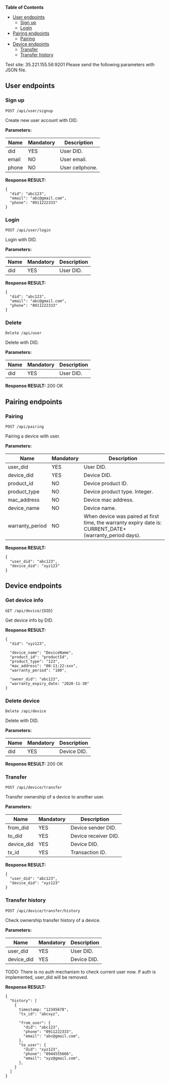 **Table of Contents**

- [User endpoints](#user-endpoints)
  - [Sign up](#sign-up)
  - [Login](#login)
- [Pairing endpoints](#pairing-endpoints)
  - [Pairing](#pairing)
- [Device endpoints](#device-endpoints)
  - [Transfer](#transfer)
  - [Transfer history](#transfer-history)


  
 
 
 
 
 
 
 
 
 
 
 
 
 
 
 
 Test site: 35.221.155.56:9201
 Please send the following parameters with JSON file.
 
 
## User endpoints
### Sign up
```
POST /api/user/signup
```
Create new user account with DID.

**Parameters:**

Name | Mandatory | Description
------------ | ------------ | ------------
did | YES | User DID.
email | NO | User email.
phone | NO | User cellphone.

**Response RESULT:**
```
{
  "did": "abc123",
  "email": "abc@gmail.com",
  "phone": "0911222333"
}
```


### Login
```
POST /api/user/login
```
Login with DID.

**Parameters:**

Name | Mandatory | Description
------------ | ------------ | ------------
did | YES | User DID.

**Response RESULT:**
```
{
  "did": "abc123",
  "email": "abc@gmail.com",
  "phone": "0911222333"
}
```

### Delete
```
Delete /api/user
```
Delete with DID.

**Parameters:**

Name | Mandatory | Description
------------ | ------------ | ------------
did | YES | User DID.

**Response RESULT:**
200 OK


## Pairing endpoints
### Pairing
```
POST /api/pairing
```
Pairing a device with user.

**Parameters:**

Name | Mandatory | Description
------------ | ------------ | ------------
user_did | YES | User DID.
device_did | YES | Device DID.
product_id | NO | Device product ID.
product_type | NO | Device product type. Integer.
mac_address | NO | Device mac address.
device_name | NO | Device name.
warranty_period | NO | When device was paired at first time, the warranty expiry date is: CURRENT_DATE+(warranty_period days).

**Response RESULT:**
```
{
  "user_did": "abc123",
  "device_did": "xyz123"
}
```

## Device endpoints
### Get device info
```
GET /api/device/{DID}
```
Get device info by DID.

**Response RESULT:**
```
{
  "did": "xyz123", 
  
  "device_name": "DeviceName",
  "product_id": "productId", 
  "product_type": "123", 
  "mac_address": "00:11:22:xxx",
  "warranty_period": "180",
  
  "owner_did": "abc123",
  "warranty_expiry_date: "2020-11-30"
}

```


### Delete device
```
Delete /api/device
```
Delete with DID.

**Parameters:**

Name | Mandatory | Description
------------ | ------------ | ------------
did | YES | Device DID.

**Response RESULT:**
200 OK


### Transfer
```
POST /api/device/transfer
```
Transfer ownership of a device to another user.

**Parameters:**

Name | Mandatory | Description
------------ | ------------ | ------------
from_did | YES | Device sender DID.
to_did | YES | Device receiver DID.
device_did | YES | Device DID.
tx_id | YES | Transaction ID.

**Response RESULT:**
```
{
  "user_did": "abc123",
  "device_did": "xyz123"
}
```

### Transfer history
```
POST /api/device/transfer/history
```
Check ownership transfer history of a device.

**Parameters:**

Name | Mandatory | Description
------------ | ------------ | ------------
user_did | YES | User DID.
device_did | YES | Device DID.

TODO: There is no auth mechanism to check current user now. 
If auth is implemented, user_did will be removed.

**Response RESULT:**
```
{
  "history": [
    {
      timestamp: "12345678",
      "tx_id": "abcxyz",
      
      "from_user": {
        "did": "abc123",
        "phone": "0911222333",
        "email": "abc@gmail.com",
      },
      "to_user": {
        "did": "xyz123",
        "phone": "0944555666",
        "email": "xyz@gmail.com",
      },
    }
  ]
}
```

